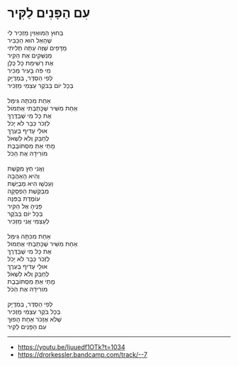 # עִם הַפָּנִים לַקִּיר

בַּחוּץ הַמּוּאַזִּין מַזְכִּיר לִי\
שֶׁהָאֵל הוּא הַכַּבִּיר\
מַדָּפִים שֶׁזֶּה עַתָּה תָּלִיתִי\
מְנַשְּׁקִים אֶת הַקִּיר\
אֶת רְשִׁימַת כָּל כֻּלָּן\
מִי פֹּה בָּעִיר מַכִּיר\
לְפִי הַסֵּדֶר, בְּמְדֻיָּק\
בְּכָל יוֹם בַּבֹּקֶר עַצְמִי מַזְכִּיר\
\
אַחַת מִכִּתָּה גִּימֵּל\
אַחַת מִשִּׁיר שֶׁכָּתַבְתִּי אֶתְמוֹל\
אֶת כָּל מִי שֶׁבַּדֶּרֶךְ\
לִזְכֹּר כְּבָר לֹא יָכֹל\
אוּלַי עָדִיף בְּעֵרֶךְ\
לְחַבֵּק וְלֹא לִשְׁאֹל\
מָתַי אַתְּ מִסְתּוֹבֶבֶת\
מוֹרִידָה אֶת הַכֹּל\
\
וַאֲנִי חֵץ מִקֶּשֶׁת\
וְהִיא הָאַהֲבָה\
וְעַכְשָׁו הִיא מְבֻיֶּשֶׁת\
מְבַקֶּשֶׁת הַפְסָקָה\
עוֹמֶדֶת בַּפִּנָּה\
פָּנֶיהָ אֶל הַקִּיר\
בְּכָל יוֹם בַּבֹּקֶר\
לְעַצְמִי אֲנִי מַזְכִּיר\
\
אַחַת מִכִּתָּה גִּימֵּל\
אַחַת מִשִּׁיר שֶׁכָּתַבְתִּי אֶתְמוֹל\
אֶת כָּל מִי שֶׁבַּדֶּרֶךְ\
לִזְכֹּר כְּבָר לֹא יָכֹל\
אוּלַי עָדִיף בְּעֵרֶךְ\
לְחַבֵּק וְלֹא לִשְׁאֹל\
מָתַי אַתְּ מִסְתּוֹבֶבֶת\
מוֹרִידָה אֶת הַכֹּל\
\
לְפִי הַסֵּדֶר, בְּמְדֻיָּק\
בְּכָל בֹּקֶר עַצְמִי מַזְכִּיר\
שֶׁלֹּא אֶזְכֹּר אַחַת הָפוּךְ\
עִם הַפָּנִים לַקִּיר

---
- https://youtu.be/Ijuuedf1OTk?t=1034
- https://drorkessler.bandcamp.com/track/--7
